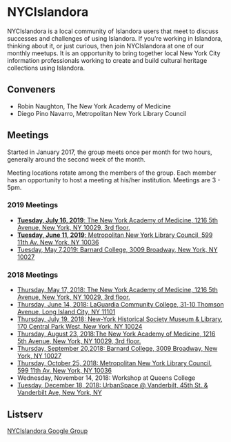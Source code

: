 # NYCIslandora
NYCIslandora is a local community of Islandora users that meet to discuss successes and challenges of using Islandora. If you’re working in Islandora, thinking about it, or just curious, then join NYCIslandora at one of our monthly meetups.  It is an opportunity to bring together local New York City information professionals working to create and build cultural heritage collections using Islandora.

## Conveners
* Robin Naughton, The New York Academy of Medicine
* Diego Pino Navarro, Metropolitan New York Library Council


## Meetings
Started in January 2017, the group meets once per month for two hours, generally around the second week of the month. 

Meeting locations rotate among the members of the group.  Each member has an opportunity to host a meeting at his/her institution. Meetings are 3 - 5pm.

### 2019 Meetings
* [**Tuesday, July 16, 2019**: The New York Academy of Medicine, 1216 5th Avenue, New York, NY 10029, 3rd floor.](https://github.com/rnaughtonwk/NYCIslandora/blob/master/Meetings/meeting201907.md)
* [**Tuesday, June 11, 2019**: Metropolitan New York Library Council, 599 11th Av. New York, NY 10036](https://github.com/rnaughtonwk/NYCIslandora/blob/master/Meetings/meeting201906.md)
* [Tuesday, May 7,2019: Barnard College, 3009 Broadway, New York, NY 10027](https://github.com/rnaughtonwk/NYCIslandora/blob/master/Meetings/meeting201905.md)

### 2018 Meetings
* [Thursday, May 17, 2018: The New York Academy of Medicine, 1216 5th Avenue, New York, NY 10029, 3rd floor.](https://github.com/rnaughtonwk/NYCIslandora/blob/master/Meetings/meeting201805.md)
* [Thursday, June 14, 2018: LaGuardia Community College, 31-10 Thomson Avenue, Long Island City, NY 11101](https://github.com/rnaughtonwk/NYCIslandora/blob/master/Meetings/meeting201806.md)
* [Thursday, July 19, 2018: New-York Historical Society Museum & Library, 170 Central Park West, New York, NY 10024](https://github.com/rnaughtonwk/NYCIslandora/blob/master/Meetings/meeting201807.md)
* [Thursday, August 23, 2018:The New York Academy of Medicine, 1216 5th Avenue, New York, NY 10029, 3rd floor.](https://github.com/rnaughtonwk/NYCIslandora/blob/master/Meetings/meeting201808.md)
* [Thursday, September 20,2018: Barnard College, 3009 Broadway, New York, NY 10027](https://github.com/rnaughtonwk/NYCIslandora/blob/master/Meetings/meeting201809.md)
* [Thursday, October 25, 2018: Metropolitan New York Library Council, 599 11th Av. New York, NY 10036](https://github.com/rnaughtonwk/NYCIslandora/blob/master/Meetings/meeting201810.md)
* Wednesday, November 14, 2018: Workshop at Queens College
* [Tuesday, December 18, 2018: UrbanSpace @ Vanderbilt, 45th St. & Vanderbilt Ave, New York, NY](https://github.com/rnaughtonwk/NYCIslandora/blob/master/Meetings/meeting201812.md)

## Listserv
[NYCIslandora Google Group](https://groups.google.com/forum/#!forum/nycislandora)
